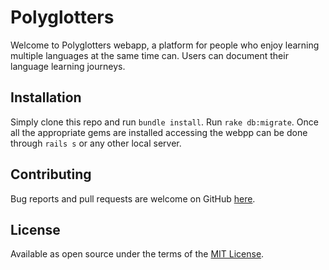 # Polyglotters

Welcome to Polyglotters webapp, a platform for people who enjoy learning multiple languages at the same time can. Users can document their language learning journeys.

## Installation

Simply clone this repo and run `bundle install`.
Run `rake db:migrate`.
Once all the appropriate gems are installed accessing the webpp can be done through `rails s` or any other local server.

## Contributing

Bug reports and pull requests are welcome on GitHub [here](https://github.com/andresanunezt/polyglotters/pulls).

## License

Available as open source under the terms of the [MIT License](https://opensource.org/licenses/MIT).
